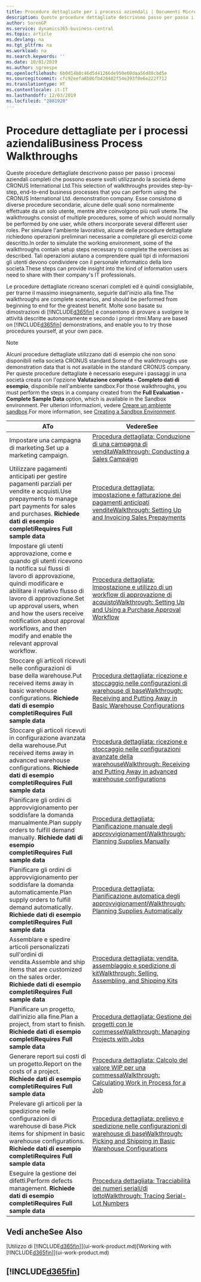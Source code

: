 ```yaml
---
title: Procedure dettagliate per i processi aziendali | Documenti Microsoft
description: Queste procedure dettagliate descrivono passo per passo i processi aziendali completi che possono essere svolti utilizzando la società demo CRONUS International Ltd. Esse consistono di diverse procedure secondarie, alcune delle quali sono normalmente effettuate da un solo utente, mentre altre coinvolgono più ruoli utente. Per simulare l'ambiente lavorativo, alcune delle procedure dettagliate richiedono operazioni preliminari necessarie a completare gli esercizi come descritto. Tali operazioni aiutano a comprendere quali tipi di informazioni gli utenti devono condividere con il personale informatico della loro società.
author: SorenGP
ms.service: dynamics365-business-central
ms.topic: article
ms.devlang: na
ms.tgt_pltfrm: na
ms.workload: na
ms.search.keywords: ''
ms.date: 10/01/2019
ms.author: sgroespe
ms.openlocfilehash: 6b0d14b8c46d5d41266de950e60daa56d88cbd5e
ms.sourcegitcommit: cfc92eefa8b06fb426482f54e393f0e6e222f712
ms.translationtype: HT
ms.contentlocale: it-IT
ms.lasthandoff: 12/03/2019
ms.locfileid: "2881920"
---
```

# <a name="business-process-walkthroughs"></a><span data-ttu-id="f1166-106">Procedure dettagliate per i processi aziendali</span><span class="sxs-lookup"><span data-stu-id="f1166-106">Business Process Walkthroughs</span></span>
<span data-ttu-id="f1166-107">Queste procedure dettagliate descrivono passo per passo i processi aziendali completi che possono essere svolti utilizzando la società demo CRONUS International Ltd.</span><span class="sxs-lookup"><span data-stu-id="f1166-107">This selection of walkthroughs provides step-by-step, end-to-end business processes that you can perform using the CRONUS International Ltd. demonstration company.</span></span> <span data-ttu-id="f1166-108">Esse consistono di diverse procedure secondarie, alcune delle quali sono normalmente effettuate da un solo utente, mentre altre coinvolgono più ruoli utente.</span><span class="sxs-lookup"><span data-stu-id="f1166-108">The walkthroughs consist of multiple procedures, some of which would normally be performed by one user, while others incorporate several different user roles.</span></span> <span data-ttu-id="f1166-109">Per simulare l'ambiente lavorativo, alcune delle procedure dettagliate richiedono operazioni preliminari necessarie a completare gli esercizi come descritto.</span><span class="sxs-lookup"><span data-stu-id="f1166-109">In order to simulate the working environment, some of the walkthroughs contain setup steps necessary to complete the exercises as described.</span></span> <span data-ttu-id="f1166-110">Tali operazioni aiutano a comprendere quali tipi di informazioni gli utenti devono condividere con il personale informatico della loro società.</span><span class="sxs-lookup"><span data-stu-id="f1166-110">These steps can provide insight into the kind of information users need to share with their company's IT professionals.</span></span>  

 <span data-ttu-id="f1166-111">Le procedure dettagliate ricreano scenari completi ed è quindi consigliabile, per trarne il massimo insegnamento, seguirle dall'inizio alla fine.</span><span class="sxs-lookup"><span data-stu-id="f1166-111">The walkthroughs are complete scenarios, and should be performed from beginning to end for the greatest benefit.</span></span> <span data-ttu-id="f1166-112">Molte sono basate su dimostrazioni di [!INCLUDE[d365fin](includes/d365fin_md.md)] e consentono di provare a svolgere le attività descritte autonomamente e secondo i propri ritmi.</span><span class="sxs-lookup"><span data-stu-id="f1166-112">Many are based on [!INCLUDE[d365fin](includes/d365fin_md.md)] demonstrations, and enable you to try those procedures yourself, at your own pace.</span></span>  

> [!NOTE]
> <span data-ttu-id="f1166-113">Alcuni procedure dettagliate utilizzano dati di esempio che non sono disponibili nella società CRONUS standard.</span><span class="sxs-lookup"><span data-stu-id="f1166-113">Some of the walkthroughs use demonstration data that is not available in the standard CRONUS company.</span></span> <span data-ttu-id="f1166-114">Per queste procedure dettagliate è necessario eseguire i passaggi in una società creata con l'opzione **Valutazione completa - Completo dati di esempio**, disponibile nell'ambiente sandbox.</span><span class="sxs-lookup"><span data-stu-id="f1166-114">For those walkthroughs, you must perform the steps in a company created from the **Full Evaluation - Complete Sample Data** option, which is available in the Sandbox environment.</span></span> <span data-ttu-id="f1166-115">Per ulteriori informazioni, vedere [Creare un ambiente sandbox](across-how-create-sandbox-environment.md).</span><span class="sxs-lookup"><span data-stu-id="f1166-115">For more information, see [Creating a Sandbox Environment](across-how-create-sandbox-environment.md).</span></span>

|<span data-ttu-id="f1166-116">A</span><span class="sxs-lookup"><span data-stu-id="f1166-116">To</span></span>|<span data-ttu-id="f1166-117">Vedere</span><span class="sxs-lookup"><span data-stu-id="f1166-117">See</span></span>|  
|--------|---------|  
|<span data-ttu-id="f1166-118">Impostare una campagna di marketing.</span><span class="sxs-lookup"><span data-stu-id="f1166-118">Set up a marketing campaign.</span></span>|[<span data-ttu-id="f1166-119">Procedura dettagliata: Conduzione di una campagna di vendita</span><span class="sxs-lookup"><span data-stu-id="f1166-119">Walkthrough: Conducting a Sales Campaign</span></span>](walkthrough-conducting-a-sales-campaign.md)|  
|<span data-ttu-id="f1166-120">Utilizzare pagamenti anticipati per gestire pagamenti parziali per vendite e acquisti.</span><span class="sxs-lookup"><span data-stu-id="f1166-120">Use prepayments to manage part payments for sales and purchases.</span></span> <span data-ttu-id="f1166-121">**Richiede dati di esempio completi**</span><span class="sxs-lookup"><span data-stu-id="f1166-121">**Requires Full sample data**</span></span> |[<span data-ttu-id="f1166-122">Procedura dettagliata: impostazione e fatturazione dei pagamenti anticipati vendite</span><span class="sxs-lookup"><span data-stu-id="f1166-122">Walkthrough: Setting Up and Invoicing Sales Prepayments</span></span>](walkthrough-setting-up-and-invoicing-sales-prepayments.md)|  
|<span data-ttu-id="f1166-123">Impostare gli utenti approvazione, come e quando gli utenti ricevono la notifica sui flussi di lavoro di approvazione, quindi modificare e abilitare il relativo flusso di lavoro di approvazione.</span><span class="sxs-lookup"><span data-stu-id="f1166-123">Set up approval users, when and how the users receive notification about approval workflows, and then modify and enable the relevant approval workflow.</span></span>|[<span data-ttu-id="f1166-124">Procedura dettagliata: Impostazione e utilizzo di un workflow di approvazione di acquisto</span><span class="sxs-lookup"><span data-stu-id="f1166-124">Walkthrough: Setting Up and Using a Purchase Approval Workflow</span></span>](walkthrough-setting-up-and-using-a-purchase-approval-workflow.md)|  
|<span data-ttu-id="f1166-125">Stoccare gli articoli ricevuti nelle configurazioni di base della warehouse.</span><span class="sxs-lookup"><span data-stu-id="f1166-125">Put received items away in basic warehouse configurations.</span></span> <span data-ttu-id="f1166-126">**Richiede dati di esempio completi**</span><span class="sxs-lookup"><span data-stu-id="f1166-126">**Requires Full sample data**</span></span>|[<span data-ttu-id="f1166-127">Procedura dettagliata: ricezione e stoccaggio nelle configurazioni di warehouse di base</span><span class="sxs-lookup"><span data-stu-id="f1166-127">Walkthrough: Receiving and Putting Away in Basic Warehouse Configurations</span></span>](walkthrough-receiving-and-putting-away-in-basic-warehousing.md)|  
|<span data-ttu-id="f1166-128">Stoccare gli articoli ricevuti in configurazione avanzata della warehouse.</span><span class="sxs-lookup"><span data-stu-id="f1166-128">Put received items away in advanced warehouse configurations.</span></span> <span data-ttu-id="f1166-129">**Richiede dati di esempio completi**</span><span class="sxs-lookup"><span data-stu-id="f1166-129">**Requires Full sample data**</span></span>|[<span data-ttu-id="f1166-130">Procedura dettagliata: ricezione e stoccaggio nelle configurazioni avanzate della warehouse</span><span class="sxs-lookup"><span data-stu-id="f1166-130">Walkthrough: Receiving and Putting Away in advanced warehouse configurations</span></span>](walkthrough-receiving-and-putting-away-in-advanced-warehousing.md)|  
|<span data-ttu-id="f1166-131">Pianificare gli ordini di approvvigionamento per soddisfare la domanda manualmente.</span><span class="sxs-lookup"><span data-stu-id="f1166-131">Plan supply orders to fulfill demand manually.</span></span> <span data-ttu-id="f1166-132">**Richiede dati di esempio completi**</span><span class="sxs-lookup"><span data-stu-id="f1166-132">**Requires Full sample data**</span></span>|[<span data-ttu-id="f1166-133">Procedura dettagliata: Pianificazione manuale degli approvvigionamenti</span><span class="sxs-lookup"><span data-stu-id="f1166-133">Walkthrough: Planning Supplies Manually</span></span>](walkthrough-planning-supplies-manually.md)|  
|<span data-ttu-id="f1166-134">Pianificare gli ordini di approvvigionamento per soddisfare la domanda automaticamente.</span><span class="sxs-lookup"><span data-stu-id="f1166-134">Plan supply orders to fulfill demand automatically.</span></span> <span data-ttu-id="f1166-135">**Richiede dati di esempio completi**</span><span class="sxs-lookup"><span data-stu-id="f1166-135">**Requires Full sample data**</span></span>|[<span data-ttu-id="f1166-136">Procedura dettagliata: Pianificazione automatica degli approvvigionamenti</span><span class="sxs-lookup"><span data-stu-id="f1166-136">Walkthrough: Planning Supplies Automatically</span></span>](walkthrough-planning-supplies-automatically.md)|  
|<span data-ttu-id="f1166-137">Assemblare e spedire articoli personalizzati sull'ordini di vendita.</span><span class="sxs-lookup"><span data-stu-id="f1166-137">Assemble and ship items that are customized on the sales order.</span></span> <span data-ttu-id="f1166-138">**Richiede dati di esempio completi**</span><span class="sxs-lookup"><span data-stu-id="f1166-138">**Requires Full sample data**</span></span>|[<span data-ttu-id="f1166-139">Procedura dettagliata: vendita, assemblaggio e spedizione di kit</span><span class="sxs-lookup"><span data-stu-id="f1166-139">Walkthrough: Selling, Assembling, and Shipping Kits</span></span>](walkthrough-selling-assembling-and-shipping-kits.md)|  
|<span data-ttu-id="f1166-140">Pianificare un progetto, dall'inizio alla fine.</span><span class="sxs-lookup"><span data-stu-id="f1166-140">Plan a project, from start to finish.</span></span> <span data-ttu-id="f1166-141">**Richiede dati di esempio completi**</span><span class="sxs-lookup"><span data-stu-id="f1166-141">**Requires Full sample data**</span></span>|[<span data-ttu-id="f1166-142">Procedura dettagliata: Gestione dei progetti con le commesse</span><span class="sxs-lookup"><span data-stu-id="f1166-142">Walkthrough: Managing Projects with Jobs</span></span>](walkthrough-managing-projects-with-jobs.md)|  
|<span data-ttu-id="f1166-143">Generare report sui costi di un progetto.</span><span class="sxs-lookup"><span data-stu-id="f1166-143">Report on the costs of a project.</span></span> <span data-ttu-id="f1166-144">**Richiede dati di esempio completi**</span><span class="sxs-lookup"><span data-stu-id="f1166-144">**Requires Full sample data**</span></span>|[<span data-ttu-id="f1166-145">Procedura dettagliata: Calcolo del valore WIP per una commessa</span><span class="sxs-lookup"><span data-stu-id="f1166-145">Walkthrough: Calculating Work in Process for a Job</span></span>](walkthrough-calculating-work-in-process-for-a-job.md)|  
|<span data-ttu-id="f1166-146">Prelevare gli articoli per la spedizione nelle configurazioni di warehouse di base.</span><span class="sxs-lookup"><span data-stu-id="f1166-146">Pick items for shipment in basic warehouse configurations.</span></span> <span data-ttu-id="f1166-147">**Richiede dati di esempio completi**</span><span class="sxs-lookup"><span data-stu-id="f1166-147">**Requires Full sample data**</span></span>|[<span data-ttu-id="f1166-148">Procedura dettagliata: prelievo e spedizione nelle configurazioni di warehouse di base</span><span class="sxs-lookup"><span data-stu-id="f1166-148">Walkthrough: Picking and Shipping in Basic Warehouse Configurations</span></span>](walkthrough-picking-and-shipping-in-basic-warehousing.md)|  
|<span data-ttu-id="f1166-149">Eseguire la gestione dei difetti.</span><span class="sxs-lookup"><span data-stu-id="f1166-149">Perform defects management.</span></span> <span data-ttu-id="f1166-150">**Richiede dati di esempio completi**</span><span class="sxs-lookup"><span data-stu-id="f1166-150">**Requires Full sample data**</span></span>|[<span data-ttu-id="f1166-151">Procedura dettagliata: Tracciabilità dei numeri seriali/di lotto</span><span class="sxs-lookup"><span data-stu-id="f1166-151">Walkthrough: Tracing Serial-Lot Numbers</span></span>](walkthrough-tracing-serial-lot-numbers.md)|  

## <a name="see-also"></a><span data-ttu-id="f1166-152">Vedi anche</span><span class="sxs-lookup"><span data-stu-id="f1166-152">See Also</span></span>
<span data-ttu-id="f1166-153">[Utilizzo di [!INCLUDE[d365fin](includes/d365fin_md.md)]](ui-work-product.md)</span><span class="sxs-lookup"><span data-stu-id="f1166-153">[Working with [!INCLUDE[d365fin](includes/d365fin_md.md)]](ui-work-product.md)</span></span>  

## [!INCLUDE[d365fin](includes/free_trial_md.md)]  
